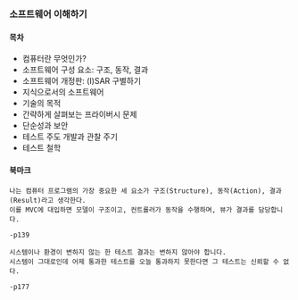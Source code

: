 ### 소프트웨어 이해하기

#### 목차

- 컴퓨터란 무엇인가?
- 소프트웨어 구성 요소: 구조, 동작, 결과
- 소프트웨어 개정판: (I)SAR 구별하기
- 지식으로서의 소프트웨어
- 기술의 목적
- 간략하게 살펴보는 프라이버시 문제
- 단순성과 보안
- 테스트 주도 개발과 관찰 주기
- 테스트 철학

#### 북마크

```
나는 컴퓨터 프로그램의 가장 중요한 세 요소가 구조(Structure), 동작(Action), 결과(Result)라고 생각한다.
이를 MVC에 대입하면 모델이 구조이고, 컨트롤러가 동작을 수행하며, 뷰가 결과를 담당합니다.

-p139
```

```
시스템이나 환경이 변하지 않는 한 테스트 결과는 변하지 않아야 합니다.
시스템이 그대로인데 어제 통과한 테스트를 오늘 통과하지 못한다면 그 테스트는 신뢰할 수 없다.

-p177
```
